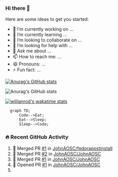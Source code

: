 ### Hi there 👋

<!--
**JohnAOSC/JohnAOSC** is a ✨ _special_ ✨ repository because its `README.md` (this file) appears on your GitHub profile.
--->
Here are some ideas to get you started:

- 🔭 I’m currently working on ...
- 🌱 I’m currently learning ...
- 👯 I’m looking to collaborate on ...
- 🤔 I’m looking for help with ...
- 💬 Ask me about ...
- 📫 How to reach me: ...
- 😄 Pronouns: ...
- ⚡ Fun fact: ...

[![Anurag's GitHub stats](https://github-readme-stats.vercel.app/api?username=JohnAOSC&show_icons=true&hide_border=false&title_color=3B1F94f&icon_color=FFE500&bg_color=09131B&text_color=ffffff&border_color=0c1a25)](https://github.com/anuraghazra/github-readme-stats)

![Anurag's GitHub stats](https://github-readme-stats.vercel.app/api?username=JohnAOSC&count_private=true)

[![willianrod's wakatime stats](https://github-readme-stats.vercel.app/api/wakatime?username=JohnAOSC)](https://github.com/anuraghazra/github-readme-stats)

```mermaid
  graph TD;
      Code-->Eat;
      Eat-->Sleep;
      Sleep-->Code;
```

### 🔥 Recent GitHub Activity


<!--START_SECTION:activity-->
1. 🎉 Merged PR [#1](https://github.com/JohnAOSC/fedorapostinstall/pull/1) in [JohnAOSC/fedorapostinstall](https://github.com/JohnAOSC/fedorapostinstall)
2. 🎉 Merged PR [#2](https://github.com/JohnAOSC/JohnAOSC/pull/2) in [JohnAOSC/JohnAOSC](https://github.com/JohnAOSC/JohnAOSC)
3. 🎉 Merged PR [#1](https://github.com/JohnAOSC/JohnAOSC/pull/1) in [JohnAOSC/JohnAOSC](https://github.com/JohnAOSC/JohnAOSC)
4. 💪 Opened PR [#1](https://github.com/JohnAOSC/JohnAOSC/pull/1) in [JohnAOSC/JohnAOSC](https://github.com/JohnAOSC/JohnAOSC)
5. 
<!--END_SECTION:activity-->



